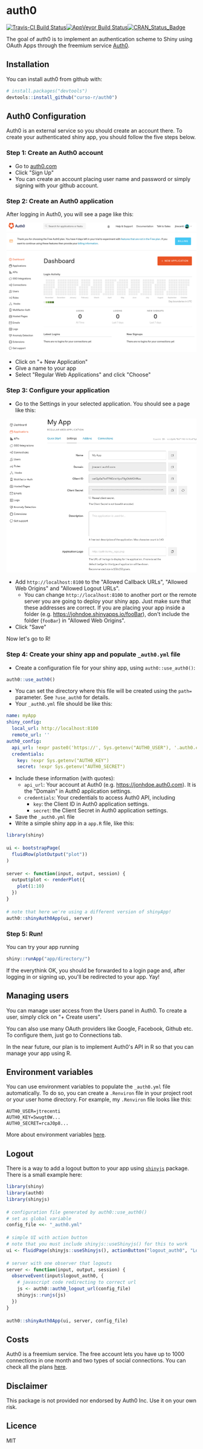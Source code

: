 # auth0

[![Travis-CI Build Status](https://travis-ci.org/curso-r/auth0.svg?branch=master)](https://travis-ci.org/curso-r/auth0)[![AppVeyor Build Status](https://ci.appveyor.com/api/projects/status/github/curso-r/auth0?branch=master&svg=true)](https://ci.appveyor.com/project/curso-r/auth0)[![CRAN_Status_Badge](http://www.r-pkg.org/badges/version/auth0)](https://cran.r-project.org/package=auth0)


The goal of auth0 is to implement an authentication scheme to Shiny using 
OAuth Apps through the freemium service [Auth0](https://auth0.com).

## Installation

You can install auth0 from github with:

``` r
# install.packages("devtools")
devtools::install_github("curso-r/auth0")
```

## Auth0 Configuration

Auth0 is an external service so you should create an account there. To create your authenticated shiny app, you should follow the five steps below.

### Step 1: Create an Auth0 account

- Go to [auth0.com](https://auth0.com)
- Click "Sign Up"
- You can create an account placing user name and password or simply signing with your github account.

### Step 2: Create an Auth0 application

After logging in Auth0, you will see a page like this:

![](README-dash.png)

- Click on "+ New Application"
- Give a name to your app
- Select "Regular Web Applications" and click "Choose"

### Step 3: Configure your application

- Go to the Settings in your selected application. You should see a page like this:

![](README-myapp.png)

- Add `http://localhost:8100` to the "Allowed Callback URLs", "Allowed Web Origins" and "Allowed Logout URLs".
    - You can change `http://localhost:8100` to another port or the remote server you are going to deploy your shiny app. Just make sure that these addresses are correct. If you are placing your app inside a folder (e.g. https://johndoe.shinyapps.io/fooBar), don't include the folder (`fooBar`) in "Allowed Web Origins".
- Click "Save"

Now let's go to R!

### Step 4: Create your shiny app and populate `_auth0.yml` file

- Create a configuration file for your shiny app, using `auth0::use_auth0()`:

```r
auth0::use_auth0()
```

- You can set the directory where this file will be created using the `path=` parameter. See `?use_auth0` for details.
- Your `_auth0.yml` file should be like this:


```yml
name: myApp
shiny_config:
  local_url: http://localhost:8100
  remote_url: ''
auth0_config:
  api_url: !expr paste0('https://', Sys.getenv("AUTH0_USER"), '.auth0.com')
  credentials:
    key: !expr Sys.getenv("AUTH0_KEY")
    secret: !expr Sys.getenv("AUTH0_SECRET")
```

- Include these information (with quotes): 
  - `api_url`: Your account at Auth0 (e.g. https://jonhdoe.auth0.com). It is the "Domain" in Auth0 application settings. 
  - `credentials`: Your credentials to access Auth0 API, including
    - `key`: the Client ID in Auth0 application settings.
    - `secret`: the Client Secret in Auth0 application settings.
- Save the `_auth0.yml` file
- Write a simple shiny app in a `app.R` file, like this:

```r
library(shiny)

ui <- bootstrapPage(
  fluidRow(plotOutput("plot"))
)

server <- function(input, output, session) {
  output$plot <- renderPlot({
    plot(1:10)
  })
}

# note that here we're using a different version of shinyApp!
auth0::shinyAuth0App(ui, server)
```

### Step 5: Run!

You can try your app running

```r
shiny::runApp("app/directory/")
```

If the everythink OK, you should be forwarded to a login page and, after logging in or signing up, you'll be redirected to your app. Yay!

## Managing users

You can manage user access from the Users panel in Auth0. To create a user, simply click on "+ Create users".

You can also use many OAuth providers like Google, Facebook, Github etc. To configure them, just go to Connections tab. 

In the near future, our plan is to implement Auth0's API in R so that you can manage your app using R.

## Environment variables

You can use environment variables to populate the `_auth0.yml` file automatically. To do so, you can create a `.Renviron` file in your project root or your user home directory. For example, my `.Renviron` file looks like this:

```
AUTH0_USER=jtrecenti
AUTH0_KEY=5wugt0W...
AUTH0_SECRET=rcaJ0p8...
```

More about environment variables [here](https://csgillespie.github.io/efficientR/set-up.html#renviron).

## Logout

There is a way to add a logout button to your app using [`shinyjs`](https://github.com/daattali/shinyjs) package. There is a small example here:

```r
library(shiny)
library(auth0)
library(shinyjs)

# configuration file generated by auth0::use_auth0()
# set as global variable
config_file <<- "_auth0.yml"

# simple UI with action button
# note that you must include shinyjs::useShinyjs() for this to work
ui <- fluidPage(shinyjs::useShinyjs(), actionButton("logout_auth0", "Logout"))

# server with one observer that logouts
server <- function(input, output, session) {
  observeEvent(input$logout_auth0, {
    # javascript code redirecting to correct url
    js <- auth0::auth0_logout_url(config_file)
    shinyjs::runjs(js)
  })
}

auth0::shinyAuth0App(ui, server, config_file)
```

## Costs

Auth0 is a freemium service. The free account lets you have up to 1000 connections in one month and two types of social connections. You can check all the plans [here](https://auth0.com/pricing).

## Disclaimer

This package is not provided nor endorsed by Auth0 Inc. Use it on your own risk.

## Licence

MIT

